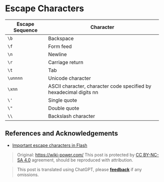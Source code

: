 # Escape Characters

| Escape Sequence | Character                                  |
| --------------- | ------------------------------------------ |
| `\b`            | Backspace                                  |
| `\f`            | Form feed                                  |
| `\n`            | Newline                                    |
| `\r`            | Carriage return                            |
| `\t`            | Tab                                        |
| `\unnnn`        | Unicode character                          |
| `\xnn`          | ASCII character, character code specified by hexadecimal digits nn |
| `\'`            | Single quote                               |
| `\"`            | Double quote                               |
| `\\`            | Backslash character                        |

## References and Acknowledgements

- [Important escape characters in Flash](https://www.dianziwang.net/thread-41585-1-1.html)

> Original: <https://wiki-power.com/>
> This post is protected by [CC BY-NC-SA 4.0](https://creativecommons.org/licenses/by/4.0/deed.en) agreement, should be reproduced with attribution.

> This post is translated using ChatGPT, please [**feedback**](https://github.com/linyuxuanlin/Wiki_MkDocs/issues/new) if any omissions.
